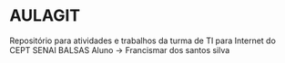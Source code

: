 # AULAGIT
Repositório para atividades e trabalhos da turma de TI para Internet do CEPT SENAI BALSAS
Aluno -> Francismar dos santos silva
